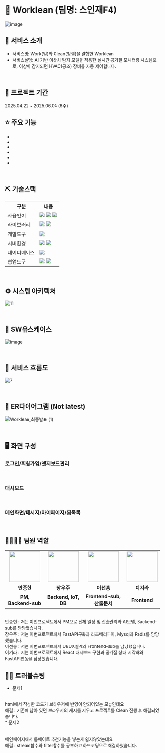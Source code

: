 # 📎 Worklean (팀명: 스인재F4)
![image](https://github.com/user-attachments/assets/53020f39-9864-4ca8-af46-07fd684ad002)




## 👀 서비스 소개
* 서비스명:  Work(일)와 Clean(청결)을 결합한 Worklean
* 서비스설명: AI 기반 이상치 탐지 모델을 적용한 실시간 공기질 모니터링 시스템으로, 이상이 감지되면 HVAC(공조) 장비를 자동 제어합니다.
<br>

## 📅 프로젝트 기간
2025.04.22 ~ 2025.06.04 (6주)
<br>

## ⭐ 주요 기능
* 
* 
* 
* 
* 
* 
<br>

## ⛏ 기술스택
<table>
    <tr>
        <th>구분</th>
        <th>내용</th>
    </tr>
    <tr>
        <td>사용언어</td>
        <td>
            <img src="https://img.shields.io/badge/PyCharm-000000?style=flat-square&logo=PyCharm&logoColor=white](https://img.shields.io/badge/python-3670A0?style=for-the-badge&logo=python&logoColor=ffdd54"/>
            <img src="https://img.shields.io/badge/CSS3-1572B6?style=for-the-badge&logo=CSS3&logoColor=white"/>
            <img src="https://img.shields.io/badge/JavaScript-F7DF1E?style=for-the-badge&logo=JavaScript&logoColor=white"/>
        </td>
    </tr>
    <tr>
        <td>라이브러리</td>
        <td>
            <img src="https://img.shields.io/badge/BootStrap-7952B3?style=for-the-badge&logo=BootStrap&logoColor=white"/>
            <img src="https://img.shields.io/badge/React-61DAFB?style=flat-square&logo=React&logoColor=black"/>
        </td>
    </tr>
    <tr>
        <td>개발도구</td>
        <td>
            <img src="https://img.shields.io/badge/PyCharm-000000?style=flat-square&logo=PyCharm&logoColor=white"
            <img src="https://img.shields.io/badge/Visual Studio Code-007ACC?style=flat-square&logo=Visual Studio Code&logoColor=white"/>
        </td>
    </tr>
    <tr>
        <td>서버환경</td>
        <td>
            <img src="https://img.shields.io/badge/FastAPI-005571?style=for-the-badge&logo=fastapi"/>
            <img src="https://img.shields.io/badge/Node.js-339933?style=flat-square&logo=Node.js&logoColor=white"/>
        </td>
    </tr>
    <tr>
        <td>데이터베이스</td>
        <td>
            <img src="https://img.shields.io/badge/MySQL-4479A1?style=for-the-badge&logo=MySQL&logoColor=white"/> 
        </td>
    </tr>
    <tr>
        <td>협업도구</td>
        <td>
            <img src="https://img.shields.io/badge/Git-F05032?style=for-the-badge&logo=Git&logoColor=white"/>
            <img src="https://img.shields.io/badge/GitHub-181717?style=for-the-badge&logo=GitHub&logoColor=white"/>
        </td>
    </tr>
</table>


<br>

## ⚙ 시스템 아키텍처
![11](https://github.com/user-attachments/assets/5fa83083-f2e8-4f61-8fe7-1f55da86eb17)

<br>

## 📌 SW유스케이스
![image](https://github.com/user-attachments/assets/ba3a89d7-ade4-4da4-85a7-96d7d2de0c0f)

<br>

## 📌 서비스 흐름도
![7](https://github.com/user-attachments/assets/04ea4a4b-be52-4a96-a1b2-1643d9b4f5b5)

<br>

## 📌 ER다이어그램 (Not latest)
![Worklean_최종발표 (1)](https://github.com/user-attachments/assets/9557a0eb-05b2-4a16-a3e4-7df41563bd62)

<br>

## 🖥 화면 구성

### 로그인/회원가입/엣지보드괸리

<br>

### 대시보드

<br>

### 메인화면/메시지/마이페이지/찜목록

<br>

## 👨‍👩‍👦‍👦 팀원 역할
<table>
  <tr>
    <td align="center"><img src="https://github.com/user-attachments/assets/0a2025cb-111c-458e-a33b-505afa6e7052" height="100"/></td>
    <td align="center"><img src="https://github.com/user-attachments/assets/19408550-788e-40f8-b2db-e58cf26e6d45" width="100" height="100"/></td>
    <td align="center"><img src="https://github.com/user-attachments/assets/32159e0c-0d85-4ed0-9218-e418f5f5a1f2" width="100" height="100"/></td>
    <td align="center"><img src="https://github.com/user-attachments/assets/86566b46-f22d-4001-857a-f4d79e9ff3b9" width="100" height="100"/></td>
    
  </tr>
  <tr>
    <td align="center"><strong>안종현</strong></td>
    <td align="center"><strong>장우주</strong></td>
    <td align="center"><strong>이선홍</strong></td>
    <td align="center"><strong>이겨라</strong></td>
  </tr>
  <tr>
    <td align="center"><b>PM, Backend-sub</b></td>
    <td align="center"><b>Backend, IoT, DB</b></td>
    <td align="center"><b>Frontend-sub, 산출문서</b></td>
    <td align="center"><b>Frontend</b></td>
  </tr>
</table><br>
안종현 : 저는 이번프로젝트에서 PM으로 전체 일정 및 산출관리와 AI모델, Backend-sub를 담당했습니다. <br>
장우주 : 저는 이번프로젝트에서 FastAPI구축과 라즈베리파이, Mysql과 Redis를 담당했습니다. <br>
이선홍 : 저는 이번프로젝트에서 UI/UX설계와 Frontend-sub를 담당했습니다. <br>
이겨라 : 저는 이번프로젝트에서 React 대시보드 구현과 공기질 상태 시각화와 FastAPI연동을 담당했습니다. <br>

## 🤾‍♂️ 트러블슈팅

  
* 문제1<br>

<br>
html에서 작성한 코드가 브라우저에 반영이 안되어있는 모습인데요<br>
해결 : 기존에 남아 있던 브라우저의 캐시를 지우고 프로젝트를 Clean 진행 후 해결되었습니다. <br>
* 문제2<br>

<br>
<br>
메인페이지에서 룸메이트 추천기능을 넣는게 쉽지않았는데요<br>
해결 : stream함수와 filter함수를 공부하고 하드코딩으로 해결하였습니다.
